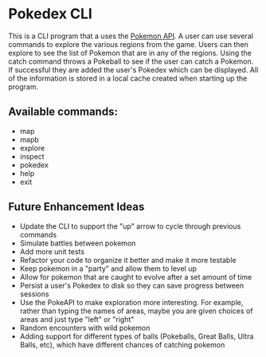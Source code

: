 # Pokedex CLI
This is a CLI program that a uses the [Pokemon API](https://pokeapi.co/). 
A user can use several commands to explore the various regions from the game.  Users can then explore to see the list of Pokemon that are in any of the regions.  Using the catch command throws a Pokeball to see if the user can catch a Pokemon.  If successful they are added the user's Pokedex which can be displayed.  All of the information is stored in a local cache created when starting up the program.

## Available commands:
- map
- mapb
- explore
- inspect
- pokedex
- help
- exit


## Future Enhancement Ideas
- Update the CLI to support the "up" arrow to cycle through previous commands
- Simulate battles between pokemon
- Add more unit tests
- Refactor your code to organize it better and make it more testable
- Keep pokemon in a "party" and allow them to level up
- Allow for pokemon that are caught to evolve after a set amount of time 
- Persist a user's Pokedex to disk so they can save progress between sessions
- Use the PokeAPI to make exploration more interesting. For example, rather than typing the names of areas, maybe you are given choices of areas and just type "left" or "right"
- Random encounters with wild pokemon
- Adding support for different types of balls (Pokeballs, Great Balls, Ultra Balls, etc), which have different chances of catching pokemon
